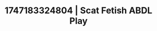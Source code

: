 ---
categories:
- Thigh worship
- Roleplay seduction
- Erotic photography
- Slow strip tease
- Erotic escapism
image: /assets/images/1747183324804.webp
layout: post
seo:
  description: Featured content with sensual Scat Fetish, ABDL Play. HD images available.
  keywords: Scat Fetish, ABDL Play
  og_image: /assets/images/1747183324804.webp
  schema_type: VisualArtwork
tags:
- ABDL Play
- Scat Fetish
- '#1747183324804'
title: 1747183324804 | Scat Fetish ABDL Play
---